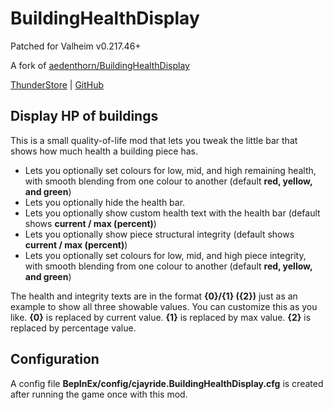 # BuildingHealthDisplay

Patched for Valheim v0.217.46+

A fork of [aedenthorn/BuildingHealthDisplay](https://github.com/aedenthorn/ValheimMods/tree/master/BuildingHealthDisplay) 

[ThunderStore](https://thunderstore.io/c/valheim/p/cjayride/BuildingHealthDisplay) | [GitHub](https://github.com/cjayride/BuildingHealthDisplay_Fork)

## Display HP of buildings

This is a small quality-of-life mod that lets you tweak the little bar that shows how much health a building piece has.  

-   Lets you optionally set colours for low, mid, and high remaining health, with smooth blending from one colour to another (default  **red, yellow, and green**)
-   Lets you optionally hide the health bar.
-   Lets you optionally show custom health text with the health bar (default shows  **current / max (percent)**)
-   Lets you optionally show piece structural integrity (default shows  **current / max (percent)**)
-   Lets you optionally set colours for low, mid, and high piece integrity, with smooth blending from one colour to another (default  **red, yellow, and green**)

The health and integrity texts are in the format **{0}/{1} ({2})** just as an example to show all three showable values. You can customize this as you like. **{0}** is replaced by current value. **{1}** is replaced by max value. **{2}** is replaced by percentage value. 

## Configuration

A config file **BepInEx/config/cjayride.BuildingHealthDisplay.cfg** is created after running the game once with this mod. 
